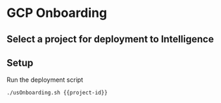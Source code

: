 # GCP Onboarding

## Select a project for deployment to Intelligence

<walkthrough-project-setup></walkthrough-project-setup>

## Setup

Run the deployment script

```sh  
./usOnboarding.sh {{project-id}}
```